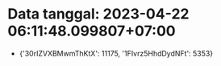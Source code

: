 # Data tanggal: 2023-04-22 06:11:48.099807+07:00

* {'30rIZVXBMwmThKtX': 11175, '1FIvrz5HhdDydNFt': 5353}
